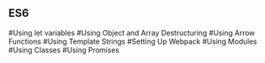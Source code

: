 ## ES6 

#Using let variables
#Using Object and Array Destructuring
#Using Arrow Functions
#Using Template Strings
#Setting Up Webpack
#Using Modules
#Using Classes
#Using Promises
